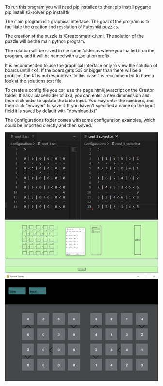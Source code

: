 To run this program you will need pip installed to then:
pip install pygame
pip install z3-solver
pip install tk

The main program is a graphical interface.
The goal of the program is to facilitate the creation and resolution of Futoshiki puzzles. 

The creation of the puzzle is /Creator/matrix.html.
The solution of the puzzle will be the main python program.

The solution will be saved in the same folder as where you loaded it on the program, and it will be named 
with a _solution prefix.

It is recommended to use the graphical interface only to view the solution of boards untill 4x4. If 
the board gets 5x5 or bigger than there will be a problem, the UI is not responsive. In this case it 
is recommended to have a look at the solutions text file.

To create a config file you can use the page html/javascript on the Creator folder. 
It has a placeholder of 3x3, you can enter a new dimmension and then click enter to update the table input.
You may enter the numbers, and then click "envoyer" to save it. If you haven't specified a name on the input 
field it is saved by default with "download.txt"

The Configurations folder comes with some configuration examples, which could be imported directly and then solved.


![Image of solution text file created by the program](/documents/6x6.png "solution.txt")
![Image of Futoshiki puzzles creator](/documents/creator.png "Creator of Futoshiki puzzles")
![Image of the graphical interface with solution](/documents/Futoshiki_Solver.png "Graphical interface solution of 4x4")